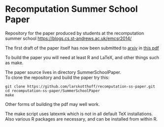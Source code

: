 Recomputation Summer School Paper
======================

Repository for the paper produced by students at the recomputation summer school https://blogs.cs.st-andrews.ac.uk/emcsr2014/

The first draft of the paper itself has now been submitted to [arxiv](http://arxiv.org/abs/1408.2123) 
in [this pdf](https://github.com/larskotthoff/recomputation-ss-paper/blob/master/SummerSchoolPaper/Preprints/arxiv1.pdf?raw=true)

To build the paper you will need at least R and LaTeX, and other things such as make.

The paper source lives in directory SummerSchoolPaper.  
To clone the repository and build the paper try this:

    git clone https://github.com/larskotthoff/recomputation-ss-paper.git
    cd recomputation-ss-paper/SummerSchoolPaper
    make

Other forms of building the pdf may well work.

The make script uses latexmk which is not in all default TeX installations.  Also various R packages are necessary, and can be installed 
from within R.


